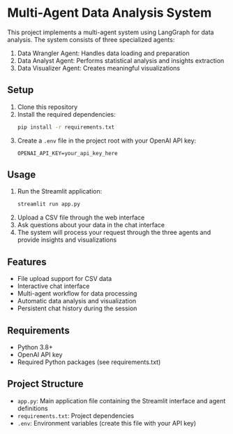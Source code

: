 # Multi-Agent Data Analysis System

This project implements a multi-agent system using LangGraph for data analysis. The system consists of three specialized agents:

1. Data Wrangler Agent: Handles data loading and preparation
2. Data Analyst Agent: Performs statistical analysis and insights extraction
3. Data Visualizer Agent: Creates meaningful visualizations

## Setup

1. Clone this repository
2. Install the required dependencies:
   ```bash
   pip install -r requirements.txt
   ```
3. Create a `.env` file in the project root with your OpenAI API key:
   ```
   OPENAI_API_KEY=your_api_key_here
   ```

## Usage

1. Run the Streamlit application:
   ```bash
   streamlit run app.py
   ```
2. Upload a CSV file through the web interface
3. Ask questions about your data in the chat interface
4. The system will process your request through the three agents and provide insights and visualizations

## Features

- File upload support for CSV data
- Interactive chat interface
- Multi-agent workflow for data processing
- Automatic data analysis and visualization
- Persistent chat history during the session

## Requirements

- Python 3.8+
- OpenAI API key
- Required Python packages (see requirements.txt)

## Project Structure

- `app.py`: Main application file containing the Streamlit interface and agent definitions
- `requirements.txt`: Project dependencies
- `.env`: Environment variables (create this file with your API key) 